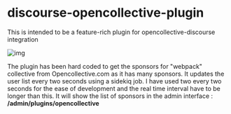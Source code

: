 # discourse-opencollective-plugin

This is intended to be a feature-rich plugin for opencollective-discourse integration

![img](https://preview.ibb.co/jnL55a/Screenshot_from_2017_04_02_13_02_58.png)

The plugin has been hard coded to get the sponsors for "webpack" collective from Opencollective.com as it has many sponsors. It updates the user list every two seconds using a sidekiq job. I have used two every two seconds for the ease of development and the real time interval have to be longer than this. It will show the list of sponsors in the admin interface : **/admin/plugins/opencollective**

